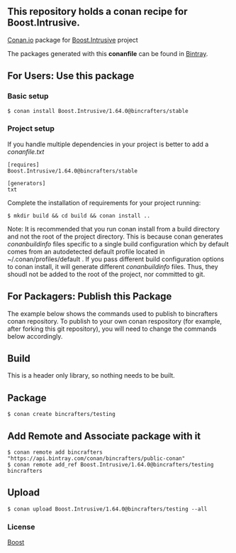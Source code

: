 ## This repository holds a conan recipe for Boost.Intrusive.

[Conan.io](https://conan.io) package for [Boost.Intrusive](https://github.com/Boostorg/Intrusive) project

The packages generated with this **conanfile** can be found in [Bintray](https://bintray.com/bincrafters/conan-public/Boost.Intrusive%3Abincrafters).

## For Users: Use this package

### Basic setup

    $ conan install Boost.Intrusive/1.64.0@bincrafters/stable

### Project setup

If you handle multiple dependencies in your project is better to add a *conanfile.txt*

    [requires]
    Boost.Intrusive/1.64.0@bincrafters/stable

    [generators]
    txt

Complete the installation of requirements for your project running:</small></span>

    $ mkdir build && cd build && conan install ..
	
Note: It is recommended that you run conan install from a build directory and not the root of the project directory.  This is because conan generates *conanbuildinfo* files specific to a single build configuration which by default comes from an autodetected default profile located in ~/.conan/profiles/default .  If you pass different build configuration options to conan install, it will generate different *conanbuildinfo* files.  Thus, they shoudl not be added to the root of the project, nor committed to git. 

## For Packagers: Publish this Package

The example below shows the commands used to publish to bincrafters conan repository. To publish to your own conan respository (for example, after forking this git repository), you will need to change the commands below accordingly. 

## Build  

This is a header only library, so nothing needs to be built.

## Package 

    $ conan create bincrafters/testing
	
## Add Remote and Associate package with it

	$ conan remote add bincrafters "https://api.bintray.com/conan/bincrafters/public-conan"
	$ conan remote add_ref Boost.Intrusive/1.64.0@bincrafters/testing bincrafters

## Upload

    $ conan upload Boost.Intrusive/1.64.0@bincrafters/testing --all

### License
[Boost](LICENSE)

